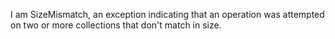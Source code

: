 I am SizeMismatch, an exception indicating that an operation was attemptedon two or more collections that don't match in size. 